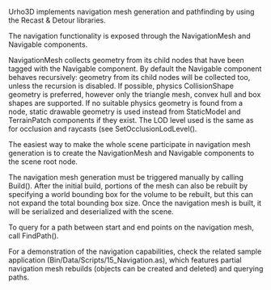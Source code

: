 Urho3D implements navigation mesh generation and pathfinding by using the Recast & Detour libraries.

The navigation functionality is exposed through the NavigationMesh and Navigable components.

NavigationMesh collects geometry from its child nodes that have been tagged with the Navigable component. By default the Navigable component behaves recursively: geometry from its child nodes will be collected too, unless the recursion is disabled. If possible, physics CollisionShape geometry is preferred, however only the triangle mesh, convex hull and box shapes are supported. If no suitable physics geometry is found from a node, static drawable geometry is used instead from StaticModel and TerrainPatch components if they exist. The LOD level used is the same as for occlusion and raycasts (see SetOcclusionLodLevel().

The easiest way to make the whole scene participate in navigation mesh generation is to create the NavigationMesh and Navigable components to the scene root node.

The navigation mesh generation must be triggered manually by calling Build(). After the initial build, portions of the mesh can also be rebuilt by specifying a world bounding box for the volume to be rebuilt, but this can not expand the total bounding box size. Once the navigation mesh is built, it will be serialized and deserialized with the scene.

To query for a path between start and end points on the navigation mesh, call FindPath().

For a demonstration of the navigation capabilities, check the related sample application (Bin/Data/Scripts/15_Navigation.as), which features partial navigation mesh rebuilds (objects can be created and deleted) and querying paths.